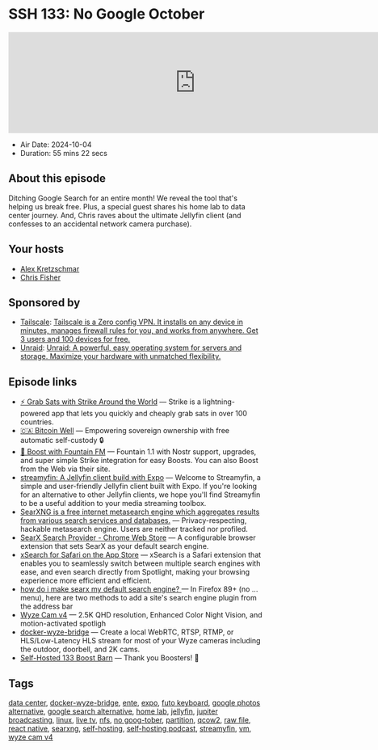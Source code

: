 # SSH 133: No Google October

<iframe src="https://player.fireside.fm/v2/dUlrHQih+0Vqy6IxB?theme=dark" width="740" height="200" frameborder="0" scrolling="no"></iframe>

* Air Date: 2024-10-04
* Duration: 55 mins 22 secs

## About this episode

Ditching Google Search for an entire month!  We reveal the tool that's helping us break free. Plus, a special guest shares his home lab to data center journey. And, Chris raves about the ultimate Jellyfin client (and confesses to an accidental network camera purchase).

## Your hosts
* [Alex Kretzschmar](https://selfhosted.show/hosts/alexktz)
* [Chris Fisher](https://selfhosted.show/hosts/chrislas)

## Sponsored by

  * [Tailscale](http://tailscale.com/selfhosted): [Tailscale is a Zero config VPN. It installs on any device in minutes, manages firewall rules for you, and works from anywhere. Get 3 users and 100 devices for free. ](http://tailscale.com/selfhosted)
  * [Unraid](https://unraid.net/selfhosted): [Unraid: A powerful, easy operating system for servers and storage. Maximize your hardware with unmatched flexibility.](https://unraid.net/selfhosted)



## Episode links

  * [⚡ Grab Sats with Strike Around the World](https://strike.me/download/ "⚡ Grab Sats with Strike Around the World") — Strike is a lightning-powered app that lets you quickly and cheaply grab sats in over 100 countries.
  * [🇨🇦 Bitcoin Well](https://bitcoinwell.com/ "🇨🇦  Bitcoin Well") — Empowering sovereign ownership with free automatic self-custody 🔒
  * [🎉 Boost with Fountain FM](https://fountain.fm/show/LxGQPEpBqTDLxF4d6qC5 "🎉 Boost with Fountain FM") — Fountain 1.1 with Nostr support, upgrades, and super simple Strike integration for easy Boosts. You can also Boost from the Web via their site.
  * [streamyfin: A Jellyfin client build with Expo](https://github.com/fredrikburmester/streamyfin "streamyfin: A Jellyfin client build with Expo") — Welcome to Streamyfin, a simple and user-friendly Jellyfin client built with Expo. If you're looking for an alternative to other Jellyfin clients, we hope you'll find Streamyfin to be a useful addition to your media streaming toolbox.
  * [SearXNG is a free internet metasearch engine which aggregates results from various search services and databases.](https://github.com/searxng/searxng "SearXNG is a free internet metasearch engine which aggregates results from various search services and databases.") — Privacy-respecting, hackable metasearch engine. Users are neither tracked nor profiled.
  * [SearX Search Provider - Chrome Web Store](https://chromewebstore.google.com/detail/searx-search-provider/hmbgmokpddhjjncclckdfnolbhfjnoam?pli=1 "SearX Search Provider - Chrome Web Store") — A configurable browser extension that sets SearX as your default search engine.
  * [xSearch for Safari on the App Store](https://apps.apple.com/us/app/xsearch-for-safari/id1579902068 "xSearch for Safari on the App Store") — xSearch is a Safari extension that enables you to seamlessly switch between multiple search engines with ease, and even search directly from Spotlight, making your browsing experience more efficient and efficient.
  * [how do i make searx my default search engine? ](https://www.reddit.com/r/firefox/comments/qr7cqn/how_do_i_make_searx_my_default_search_engine/ "how do i make searx my default search engine? ") — In Firefox 89+ (no ... menu), here are two methods to add a site's search engine plugin from the address bar
  * [Wyze Cam v4](https://www.wyze.com/products/wyze-cam "Wyze Cam v4") — 2.5K QHD resolution, Enhanced Color Night Vision, and motion-activated spotligh
  * [docker-wyze-bridge](https://github.com/mrlt8/docker-wyze-bridge "docker-wyze-bridge") — Create a local WebRTC, RTSP, RTMP, or HLS/Low-Latency HLS stream for most of your Wyze cameras including the outdoor, doorbell, and 2K cams.
  * [Self-Hosted 133 Boost Barn](https://paste.docs.lol/code/LucubratesFrogmouth "Self-Hosted 133 Boost Barn") — Thank you Boosters! 🚀



## Tags

[data center](https://selfhosted.show/tags/data%20center), [docker-wyze-bridge](https://selfhosted.show/tags/docker-wyze-bridge), [ente](https://selfhosted.show/tags/ente), [expo](https://selfhosted.show/tags/expo), [futo keyboard](https://selfhosted.show/tags/futo%20keyboard), [google photos alternative](https://selfhosted.show/tags/google%20photos%20alternative), [google search alternative](https://selfhosted.show/tags/google%20search%20alternative), [home lab](https://selfhosted.show/tags/home%20lab), [jellyfin](https://selfhosted.show/tags/jellyfin), [jupiter broadcasting](https://selfhosted.show/tags/jupiter%20broadcasting), [linux](https://selfhosted.show/tags/linux), [live tv](https://selfhosted.show/tags/live%20tv), [nfs](https://selfhosted.show/tags/nfs), [no goog-tober](https://selfhosted.show/tags/no%20goog-tober), [partition](https://selfhosted.show/tags/partition), [qcow2](https://selfhosted.show/tags/qcow2), [raw file](https://selfhosted.show/tags/raw%20file), [react native](https://selfhosted.show/tags/react%20native), [searxng](https://selfhosted.show/tags/searxng), [self-hosting](https://selfhosted.show/tags/self-hosting), [self-hosting podcast](https://selfhosted.show/tags/self-hosting%20podcast), [streamyfin](https://selfhosted.show/tags/streamyfin), [vm](https://selfhosted.show/tags/vm), [wyze cam v4](https://selfhosted.show/tags/wyze%20cam%20v4)